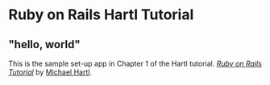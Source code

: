 # Ruby on Rails Hartl Tutorial

## "hello, world"

This is the sample set-up app in Chapter 1 of the Hartl tutorial. [*Ruby on Rails Tutorial*](http://www.railstutorial.org/) by [Michael Hartl](http://www.michaelhartl.com/).


